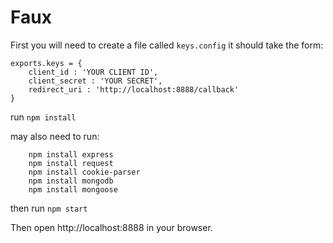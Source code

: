 # Faux

First you will need to create a file called `keys.config` it should take the form:

```
exports.keys = {
	client_id : 'YOUR CLIENT ID',
	client_secret : 'YOUR SECRET',
	redirect_uri : 'http://localhost:8888/callback'
}
```

run `npm install`

may also need to run:
```
	npm install express
	npm install request
	npm install cookie-parser
	npm install mongodb
	npm install mongoose
```


then run `npm start`


Then open http://localhost:8888 in your browser.
